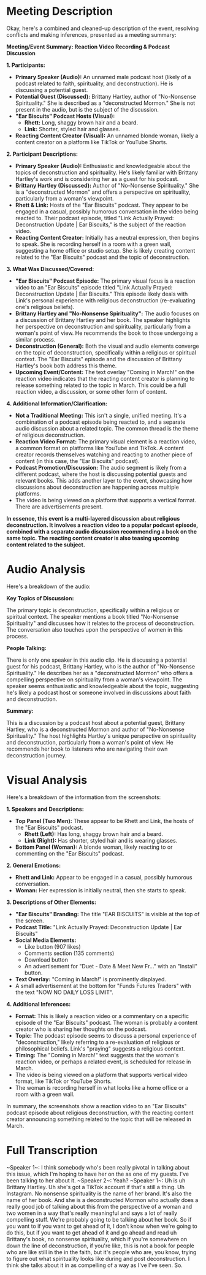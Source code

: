 # Meeting Description

Okay, here's a combined and cleaned-up description of the event, resolving conflicts and making inferences, presented as a meeting summary:

**Meeting/Event Summary: Reaction Video Recording & Podcast Discussion**

**1. Participants:**

*   **Primary Speaker (Audio):** An unnamed male podcast host (likely of a podcast related to faith, spirituality, and deconstruction). He is discussing a potential guest.
*   **Potential Guest (Discussed):** Brittany Hartley, author of "No-Nonsense Spirituality." She is described as a "deconstructed Mormon." She is not present in the audio, but is the subject of the discussion.
*   **"Ear Biscuits" Podcast Hosts (Visual):**
    *   **Rhett:** Long, shaggy brown hair and a beard.
    *   **Link:** Shorter, styled hair and glasses.
*   **Reacting Content Creator (Visual):** An unnamed blonde woman, likely a content creator on a platform like TikTok or YouTube Shorts.

**2. Participant Descriptions:**

*   **Primary Speaker (Audio):** Enthusiastic and knowledgeable about the topics of deconstruction and spirituality. He's likely familiar with Brittany Hartley's work and is considering her as a guest for his podcast.
*   **Brittany Hartley (Discussed):** Author of "No-Nonsense Spirituality." She is a "deconstructed Mormon" and offers a perspective on spirituality, particularly from a woman's viewpoint.
*   **Rhett & Link:** Hosts of the "Ear Biscuits" podcast. They appear to be engaged in a casual, possibly humorous conversation in the video being reacted to. Their podcast episode, titled "Link Actually Prayed: Deconstruction Update | Ear Biscuits," is the subject of the reaction video.
*   **Reacting Content Creator:** Initially has a neutral expression, then begins to speak. She is recording herself in a room with a green wall, suggesting a home office or studio setup. She is likely creating content related to the "Ear Biscuits" podcast and the topic of deconstruction.

**3. What Was Discussed/Covered:**

*   **"Ear Biscuits" Podcast Episode:** The primary visual focus is a reaction video to an "Ear Biscuits" episode titled "Link Actually Prayed: Deconstruction Update | Ear Biscuits." This episode likely deals with Link's personal experience with religious deconstruction (re-evaluating one's religious beliefs).
*   **Brittany Hartley and "No-Nonsense Spirituality":** The audio focuses on a discussion of Brittany Hartley and her book. The speaker highlights her perspective on deconstruction and spirituality, particularly from a woman's point of view. He recommends the book to those undergoing a similar process.
*   **Deconstruction (General):** Both the visual and audio elements converge on the topic of deconstruction, specifically within a religious or spiritual context. The "Ear Biscuits" episode and the discussion of Brittany Hartley's book both address this theme.
* **Upcoming Event/Content:** The text overlay "Coming in March!" on the reaction video indicates that the reacting content creator is planning to release something related to the topic in March. This could be a full reaction video, a discussion, or some other form of content.

**4. Additional Information/Clarification:**

*   **Not a Traditional Meeting:** This isn't a single, unified meeting. It's a combination of a podcast episode being reacted to, and a separate audio discussion about a related topic. The common thread is the theme of religious deconstruction.
*   **Reaction Video Format:** The primary visual element is a reaction video, a common format on platforms like YouTube and TikTok. A content creator records themselves watching and reacting to another piece of content (in this case, the "Ear Biscuits" podcast).
*   **Podcast Promotion/Discussion:** The audio segment is likely from a different podcast, where the host is discussing potential guests and relevant books. This adds another layer to the event, showcasing how discussions about deconstruction are happening across multiple platforms.
* The video is being viewed on a platform that supports a vertical format. There are advertisements present.

**In essence, this event is a multi-layered discussion about religious deconstruction. It involves a reaction video to a popular podcast episode, combined with a separate audio discussion recommending a book on the same topic. The reacting content creator is also teasing upcoming content related to the subject.**



# Audio Analysis

Here's a breakdown of the audio:

**Key Topics of Discussion:**

The primary topic is deconstruction, specifically within a religious or spiritual context. The speaker mentions a book titled "No-Nonsense Spirituality" and discusses how it relates to the process of deconstruction. The conversation also touches upon the perspective of women in this process.

**People Talking:**

There is only one speaker in this audio clip. He is discussing a potential guest for his podcast, Brittany Hartley, who is the author of "No-Nonsense Spirituality." He describes her as a "deconstructed Mormon" who offers a compelling perspective on spirituality from a woman's viewpoint. The speaker seems enthusiastic and knowledgeable about the topic, suggesting he's likely a podcast host or someone involved in discussions about faith and deconstruction.

**Summary:**

This is a discussion by a podcast host about a potential guest, Brittany Hartley, who is a deconstructed Mormon and author of "No-Nonsense Spirituality." The host highlights Hartley's unique perspective on spirituality and deconstruction, particularly from a woman's point of view. He recommends her book to listeners who are navigating their own deconstruction journey.



# Visual Analysis

Here's a breakdown of the information from the screenshots:

**1. Speakers and Descriptions:**

*   **Top Panel (Two Men):** These appear to be Rhett and Link, the hosts of the "Ear Biscuits" podcast.
    *   **Rhett (Left):** Has long, shaggy brown hair and a beard.
    *   **Link (Right):** Has shorter, styled hair and is wearing glasses.
*   **Bottom Panel (Woman):** A blonde woman, likely reacting to or commenting on the "Ear Biscuits" podcast.

**2. General Emotions:**

*   **Rhett and Link:** Appear to be engaged in a casual, possibly humorous conversation.
*   **Woman:** Her expression is initially neutral, then she starts to speak.

**3. Descriptions of Other Elements:**

*   **"Ear Biscuits" Branding:** The title "EAR BISCUITS" is visible at the top of the screen.
*   **Podcast Title:** "Link Actually Prayed: Deconstruction Update | Ear Biscuits"
*   **Social Media Elements:**
    *   Like button (907 likes)
    *   Comments section (135 comments)
    *   Download button
    *   An advertisement for "Duet - Date & Meet New Fr..." with an "Install" button.
*   **Text Overlay:** "Coming in March!" is prominently displayed.
*   A small advertisement at the bottom for "Funds Futures Traders" with the text "NOW NO DAILY LOSS LIMIT".

**4. Additional Inferences:**

*   **Format:** This is likely a reaction video or a commentary on a specific episode of the "Ear Biscuits" podcast. The woman is probably a content creator who is sharing her thoughts on the podcast.
*   **Topic:** The podcast episode seems to discuss a personal experience of "deconstruction," likely referring to a re-evaluation of religious or philosophical beliefs. Link's "praying" suggests a religious context.
*   **Timing:** The "Coming in March!" text suggests that the woman's reaction video, or perhaps a related event, is scheduled for release in March.
*   The video is being viewed on a platform that supports vertical video format, like TikTok or YouTube Shorts.
* The woman is recording herself in what looks like a home office or a room with a green wall.

In summary, the screenshots show a reaction video to an "Ear Biscuits" podcast episode about religious deconstruction, with the reacting content creator announcing something related to the topic that will be released in March.



# Full Transcription

~Speaker 1~: I think somebody who's been really pivotal in talking about this issue, which I'm hoping to have her on the as one of my guests.
I've been talking to her about it.
~Speaker 2~: Yeah?
~Speaker 1~: Uh is uh Brittany Hartley.
Uh she's got a TikTok account if that's still a thing.
Uh Instagram.
No nonsense spirituality is the name of her brand.
It's also the name of her book.
And she is a deconstructed Mormon who actually does a really good job of talking about this from the perspective of a woman and two women in a way that's really meaningful and says a lot of really compelling stuff.
We're probably going to be talking about her book.
So if you want to if you want to get ahead of it, I don't know when we're going to do this, but if you want to get ahead of it and go ahead and read uh Brittany's book, no nonsense spirituality, which if you're somewhere on down the line of deconstruction, if you're like, this is not a book for people who are like still in the in the faith, but it's people who are, you know, trying to figure out what spirituality looks like during and post deconstruction.
I think she talks about it in as compelling of a way as I've I've seen.
So.